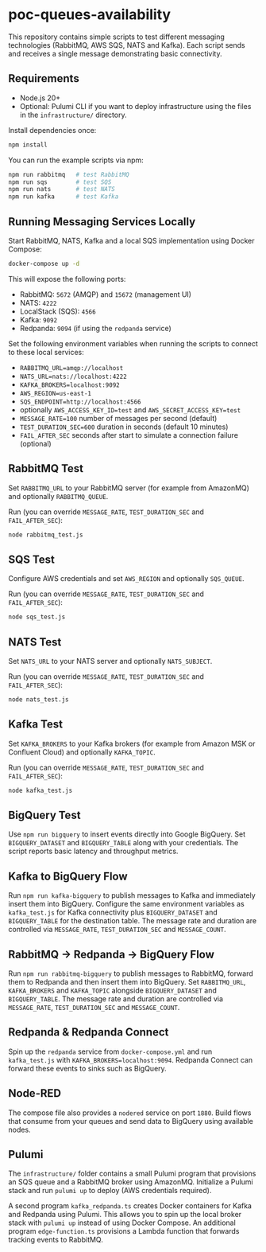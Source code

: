# poc-queues-availability

This repository contains simple scripts to test different messaging technologies (RabbitMQ, AWS SQS, NATS and Kafka). Each script sends and receives a single message demonstrating basic connectivity.

## Requirements

- Node.js 20+
- Optional: Pulumi CLI if you want to deploy infrastructure using the files in the `infrastructure/` directory.

Install dependencies once:

```bash
npm install
```

You can run the example scripts via npm:

```bash
npm run rabbitmq   # test RabbitMQ
npm run sqs        # test SQS
npm run nats       # test NATS
npm run kafka      # test Kafka
```

## Running Messaging Services Locally

Start RabbitMQ, NATS, Kafka and a local SQS implementation using Docker Compose:

```bash
docker-compose up -d
```

This will expose the following ports:

- RabbitMQ: `5672` (AMQP) and `15672` (management UI)
- NATS: `4222`
- LocalStack (SQS): `4566`
- Kafka: `9092`
- Redpanda: `9094` (if using the `redpanda` service)

Set the following environment variables when running the scripts to connect to
these local services:

- `RABBITMQ_URL=amqp://localhost`
- `NATS_URL=nats://localhost:4222`
- `KAFKA_BROKERS=localhost:9092`
- `AWS_REGION=us-east-1`
- `SQS_ENDPOINT=http://localhost:4566`
- optionally `AWS_ACCESS_KEY_ID=test` and `AWS_SECRET_ACCESS_KEY=test`
- `MESSAGE_RATE=100` number of messages per second (default)
- `TEST_DURATION_SEC=600` duration in seconds (default 10 minutes)
- `FAIL_AFTER_SEC` seconds after start to simulate a connection failure (optional)

## RabbitMQ Test

Set `RABBITMQ_URL` to your RabbitMQ server (for example from AmazonMQ) and optionally `RABBITMQ_QUEUE`.

Run (you can override `MESSAGE_RATE`, `TEST_DURATION_SEC` and `FAIL_AFTER_SEC`):

```bash
node rabbitmq_test.js
```

## SQS Test

Configure AWS credentials and set `AWS_REGION` and optionally `SQS_QUEUE`.

Run (you can override `MESSAGE_RATE`, `TEST_DURATION_SEC` and `FAIL_AFTER_SEC`):

```bash
node sqs_test.js
```

## NATS Test

Set `NATS_URL` to your NATS server and optionally `NATS_SUBJECT`.

Run (you can override `MESSAGE_RATE`, `TEST_DURATION_SEC` and `FAIL_AFTER_SEC`):

```bash
node nats_test.js
```

## Kafka Test

Set `KAFKA_BROKERS` to your Kafka brokers (for example from Amazon MSK or Confluent Cloud) and optionally `KAFKA_TOPIC`.

Run (you can override `MESSAGE_RATE`, `TEST_DURATION_SEC` and `FAIL_AFTER_SEC`):

```bash
node kafka_test.js
```

## BigQuery Test

Use `npm run bigquery` to insert events directly into Google BigQuery. Set `BIGQUERY_DATASET` and `BIGQUERY_TABLE` along with your credentials. The script reports basic latency and throughput metrics.

## Kafka to BigQuery Flow

Run `npm run kafka-bigquery` to publish messages to Kafka and immediately insert
them into BigQuery. Configure the same environment variables as `kafka_test.js`
for Kafka connectivity plus `BIGQUERY_DATASET` and `BIGQUERY_TABLE` for the
destination table. The message rate and duration are controlled via
`MESSAGE_RATE`, `TEST_DURATION_SEC` and `MESSAGE_COUNT`.

## RabbitMQ -> Redpanda -> BigQuery Flow

Run `npm run rabbitmq-bigquery` to publish messages to RabbitMQ, forward them to
Redpanda and then insert them into BigQuery. Set `RABBITMQ_URL`, `KAFKA_BROKERS`
and `KAFKA_TOPIC` alongside `BIGQUERY_DATASET` and `BIGQUERY_TABLE`. The message
rate and duration are controlled via `MESSAGE_RATE`, `TEST_DURATION_SEC` and
`MESSAGE_COUNT`.

## Redpanda & Redpanda Connect

Spin up the `redpanda` service from `docker-compose.yml` and run `kafka_test.js` with `KAFKA_BROKERS=localhost:9094`. Redpanda Connect can forward these events to sinks such as BigQuery.

## Node-RED

The compose file also provides a `nodered` service on port `1880`. Build flows that consume from your queues and send data to BigQuery using available nodes.

## Pulumi

The `infrastructure/` folder contains a small Pulumi program that provisions an SQS queue and a RabbitMQ broker using AmazonMQ. Initialize a Pulumi stack and run `pulumi up` to deploy (AWS credentials required).

A second program `kafka_redpanda.ts` creates Docker containers for Kafka and Redpanda using Pulumi. This allows you to spin up the local broker stack with `pulumi up` instead of using Docker Compose.
An additional program `edge-function.ts` provisions a Lambda function that forwards tracking events to RabbitMQ.
